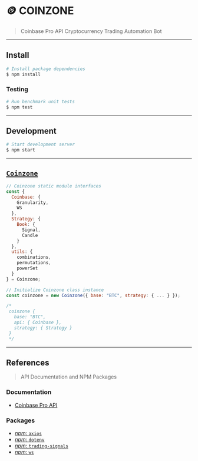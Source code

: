 # 🪙 COINZONE

> Coinbase Pro API Cryptocurrency Trading Automation Bot

---

## Install

```bash
# Install package dependencies
$ npm install
```

### Testing

```bash
# Run benchmark unit tests
$ npm test
```

---

## Development

```bash
# Start development server
$ npm start
```

---

## [`Coinzone`](./src/index.js)

```js
// Coinzone static module interfaces
const { 
  Coinbase: { 
    Granularity, 
    WS 
  }, 
  Strategy: {
    Book: {
      Signal,
      Candle
    }
  }, 
  utils: {
    combinations,
    permutations,
    powerSet
  } 
} = Coinzone;

// Initialize Coinzone class instance
const coinzone = new Coinzone({ base: "BTC", strategy: { ... } });

/*
 coinzone {
   base: "BTC",
   api: { Coinbase },
   strategy: { Strategy }
 }
 */
```

---

## References

> API Documentation and NPM Packages

### Documentation

* [Coinbase Pro API](https://docs.pro.coinbase.com)

### Packages

* [_npm_: `axios`](https://npmjs.com/package/axios)
* [_npm_: `dotenv`](https://npmjs.com/package/dotenv)
* [_npm_: `trading-signals`](https://npmjs.com/package/trading-signals)
* [_npm_: `ws`](https://npmjs.com/package/ws)